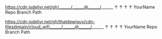https://cdn.jsdelivr.net/gh/______/______@______/______
                              ↑       ↑      ↑      ↑
                          YourName  Repo  Branch  Path

https://cdn.jsdelivr.net/gh/thatdewiguy/cdn-files@main/cloud_wifi______/______@______/______
                              ↑       ↑      ↑      ↑
                          YourName  Repo  Branch  Path                          
